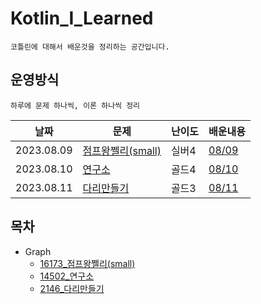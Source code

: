 # Kotlin_I_Learned
```text
코틀린에 대해서 배운것을 정리하는 공간입니다.
```
## 운영방식
```text
하루에 문제 하나씩, 이론 하나씩 정리
```
| 날짜         | 문제| 난이도 | 배운내용                                                                              |
|------------|---|-----|-----------------------------------------------------------------------------------|
| 2023.08.09 | [점프왕쩰리(small)](https://www.acmicpc.net/problem/16173) | 실버4 | [08/09](https://github.com/jaehan4707/KIL/blob/main/Baekjoon/Graph/16173/08_09.md) |
| 2023.08.10 | [연구소](https://www.acmicpc.net/problem/14502) | 골드4 | [08/10](https://github.com/jaehan4707/KIL/blob/main/Baekjoon/Graph/14502/08_10.md) |
| 2023.08.11 | [다리만들기](https://www.acmicpc.net/problem/2146) | 골드3 | [08/11](https://github.com/jaehan4707/KIL/blob/main/Baekjoon/Graph/2146/08_11.md) |


## 목차
- Graph
  - [16173_점프왕쩰리(small)](https://github.com/jaehan4707/KIL/blob/main/Baekjoon/Graph/16173)
  - [14502_연구소](https://github.com/jaehan4707/KIL/tree/main/Baekjoon/Graph/14502)
  - [2146_다리만들기](https://github.com/jaehan4707/KIL/tree/main/Baekjoon/Graph/2146)